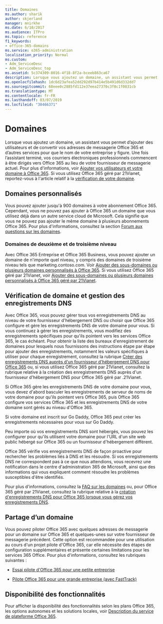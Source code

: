```yaml
---
title: Domaines
ms.author: sharik
author: skjerland
manager: mnirkhe
ms.date: 6/10/2017
ms.audience: ITPro
ms.topic: reference
f1_keywords:
- office-365-domains
ms.service: o365-administration
localization_priority: Normal
ms.custom:
- Adm_ServiceDesc
- Adm_ServiceDesc_top
ms.assetid: 5c374309-8016-4f18-8f2a-bceeb863ca67
description: Lorsque vous ajoutez un domaine, un assistant vous permet d’ajouter des utilisateurs et de convertir vos adresses de messagerie Office 365 et d’autres services pour que le nom de votre entreprise y figure. Une fois l'assistant terminé, vos courriers électroniques professionnels commencent à être dirigés vers Office 365 au lieu de votre fournisseur de messagerie actuel. Pour plus d'informations, voir Ajouter vos utilisateurs et votre domaine à Office 365. Si vous utilisez Office 365 géré par 21Vianet, reportez-vous à la rubrique Verify Your Domain.
ms.openlocfilehash: 1dc6d23afea52dd292d97b414e5b491d6d332dd7
ms.sourcegitcommit: 68eee0c2885fd112e37eea27370c3f8c1f0831cb
ms.translationtype: MT
ms.contentlocale: fr-FR
ms.lasthandoff: 03/07/2019
ms.locfileid: "30466371"
---
```

# <a name="domains"></a>Domaines

Lorsque vous ajoutez un domaine, un assistant vous permet d’ajouter des utilisateurs et de convertir vos adresses de messagerie Office 365 et d’autres services pour que le nom de votre entreprise y figure. Une fois l’assistant terminé, vos courriers électroniques professionnels commencent à être dirigés vers Office 365 au lieu de votre fournisseur de messagerie actuel. Pour plus d'informations, voir [Ajouter vos utilisateurs et votre domaine à Office 365](https://support.office.com/article/6383f56d-3d09-4dcb-9b41-b5f5a5efd611). Si vous utilisez Office 365 géré par 21Vianet, reportez-vous à l'article relatif à la [vérification de votre domaine](http://go.microsoft.com/fwlink/?LinkID=733344&amp;clcid=0x409).
  
## <a name="custom-domains"></a>Domaines personnalisés
<a name="BKMK_CustomDomains"> </a>

Vous pouvez ajouter jusqu'à 900 domaines à votre abonnement Office 365. Cependant, vous ne pouvez pas ajouter à Office 365 un domaine que vous utilisez déjà dans un autre service cloud de Microsoft. Cela signifie que vous ne pouvez pas ajouter le même domaine à plusieurs abonnements Office 365. Pour plus d'informations, consultez la section [Forum aux questions sur les domaines](https://support.office.com/en-us/article/Domains-FAQ-1272bad0-4bd4-4796-8005-67d6fb3afc5a).
  
### <a name="second-and-third-level-domains"></a>Domaines de deuxième et de troisième niveau
<a name="BKMK_SecondAndThirdLevelDomains"> </a>

Avec Office 365 Entreprise et Office 365 Business, vous pouvez ajouter un domaine de n'importe quel niveau, y compris des domaines de troisième niveau tels que marketing.contoso.com. Voir [Ajouter des sous-domaines ou plusieurs domaines personnalisés à Office 365](http://go.microsoft.com/fwlink/?LinkID=733345&amp;clcid=0x409). Si vous utilisez Office 365 géré par 21Vianet, voir [Ajouter des sous-domaines ou plusieurs domaines personnalisés à Office 365 géré par 21Vianet](http://go.microsoft.com/fwlink/?LinkID=733346&amp;clcid=0x409).
  
## <a name="domain-verification-and-managing-dns-records"></a>Vérification de domaine et gestion des enregistrements DNS
<a name="BKMK_ManagingDNSRecords"> </a>

Avec Office 365, vous pouvez gérer tous vos enregistrements DNS au niveau de votre fournisseur d'hébergement DNS ou choisir que Office 365 configure et gère les enregistrements DNS de votre domaine pour vous. Si vous continuez à gérer les enregistrements, vous modifiez des enregistrements spécifiques pour qu'ils pointent vers les services Office 365, le cas échéant. Pour obtenir la liste des bureaux d'enregistrement de domaines pour lesquels nous fournissons des instructions étape par étape pour ajouter des enregistrements, notamment les valeurs spécifiques à utiliser pour chaque enregistrement, consultez la rubrique [Créer des enregistrements DNS auprès d'un fournisseur d'hébergement DNS pour Office 365](https://go.microsoft.com/fwlink/p/?LinkID=270173) ou, si vous utilisez Office 365 géré par 21Vianet, consultez la rubrique relative à la création des enregistrements DNS auprès d'un fournisseur d'hébergement DNS pour Office 365 géré par .21Vianet. 
  
Si Office 365 gère les enregistrements DNS de votre domaine pour vous, vous devez d'abord basculer les enregistrements de serveur de noms de votre domaine pour qu'ils pointent vers Office 365, puis Office 365 configure vos services Office 365 et les enregistrements DNS de votre domaine sont gérés au niveau d'Office 365.
  
Si votre domaine est inscrit sur Go Daddy, Office 365 peut créer les enregistrements nécessaires pour vous sur Go Daddy. 
  
Peu importe où vos enregistrements DNS sont hébergés, vous pouvez les configurer pour qu'ils utilisent votre domaine pour l'URL d'un site web public hébergé sur Office 365 ou un fournisseur d'hébergement différent. 
  
Office 365 vérifie vos enregistrements DNS de façon proactive pour rechercher les problèmes liés à DNS et les résoudre. Si vos enregistrements DNS ne correspondent pas à ce que nous attendions, vous recevrez une notification dans le centre d'administration 365 de Microsoft, ainsi que des informations qui vous expliquent comment résoudre les problèmes susceptibles d'être identifiés.
  
Pour plus d'informations, consultez la [FAQ sur les domaines](https://go.microsoft.com/fwlink/p/?LinkID=270144) ou, pour Office 365 géré par 21Vianet, consultez la rubrique relative à la [création d'enregistrements DNS pour Office 365 lorsque vous gérez vos enregistrements DNS](http://go.microsoft.com/fwlink/?LinkID=817326&amp;clcid=0x409).
  
## <a name="sharing-a-domain"></a>Partage d’un domaine
<a name="BKMK_ManagingDNSRecords"> </a>

Vous pouvez piloter Office 365 avec quelques adresses de messagerie pour un domaine sur Office 365 et quelques-unes sur votre fournisseur de messagerie précédent. Cette option est recommandée pour une utilisation au cours d'un projet pilote d'Office 365, car elle nécessite des étapes de configuration supplémentaires et présente certaines limitations pour les services 365 Office. Pour plus d'informations, consultez les rubriques suivantes :
  
- [Essai pilote d'Office 365 pour une petite entreprise](https://support.office.com/article/39cee536-6a03-40cf-b9c1-f301bb6001d7)
    
- [Pilote Office 365 pour une grande entreprise (avec FastTrack)](https://fasttrack.office.com/onboard)
    
## <a name="feature-availability"></a>Disponibilité des fonctionnalités
<a name="BKMK_ManagingDNSRecords"> </a>

Pour afficher la disponibilité des fonctionnalités selon les plans Office 365, les options autonomes et les solutions locales, voir [Description du service de plateforme Office 365](https://technet.microsoft.com/en-us/library/office-365-platform-service-description.aspx).
  

